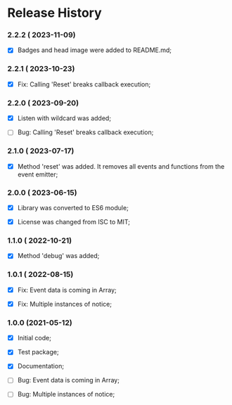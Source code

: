 # Release History




### 2.2.2 ( 2023-11-09)
- [x] Badges and head image were added to README.md;



### 2.2.1 ( 2023-10-23)
- [x] Fix: Calling 'Reset' breaks callback execution;

### 2.2.0 ( 2023-09-20)
- [x] Listen with wildcard was added;
- [ ] Bug: Calling 'Reset' breaks callback execution;



### 2.1.0 ( 2023-07-17)
- [x] Method 'reset' was added. It removes all events and functions from the event emitter; 



### 2.0.0 ( 2023-06-15)
- [x] Library was converted to ES6 module;
- [x] License was changed from ISC to MIT;



### 1.1.0 ( 2022-10-21)
- [x] Method 'debug' was added;




### 1.0.1 ( 2022-08-15)
- [x] Fix: Event data is coming in Array;
- [x] Fix: Multiple instances of notice;



### 1.0.0 (2021-05-12)
- [x] Initial code;
- [x] Test package;
- [x] Documentation;
- [ ] Bug: Event data is coming in Array;
- [ ] Bug: Multiple instances of notice;


